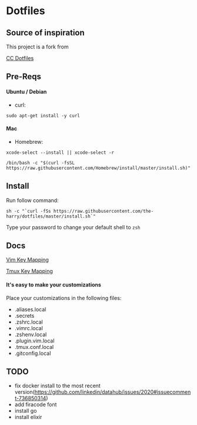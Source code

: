 # Dotfiles

## Source of inspiration

This project is a fork from

[CC Dotfiles](https://github.com/the-harry/dotfiles)

## Pre-Reqs

#### Ubuntu / Debian

* curl:

`sudo apt-get install -y curl`

#### Mac

* Homebrew:

`xcode-select --install || xcode-select -r`

`/bin/bash -c "$(curl -fsSL https://raw.githubusercontent.com/Homebrew/install/master/install.sh)"`

## Install

Run follow command:

```
sh -c "`curl -fSs https://raw.githubusercontent.com/the-harry/dotfiles/master/install.sh`"
```

Type your password to change your default shell to `zsh`

## Docs

[Vim Key Mapping](Vim.md)

[Tmux Key Mapping](Tmux.md)

#### It's easy to make your customizations

Place your customizations in the following files:

* .aliases.local
* .secrets
* .zshrc.local
* .vimrc.local
* .zshenv.local
* .plugin.vim.local
* .tmux.conf.local
* .gitconfig.local


## TODO

- fix docker install to the most recent version(https://github.com/linkedin/datahub/issues/2020#issuecomment-736850314)
- add firacode font
- install go
- install elixir
